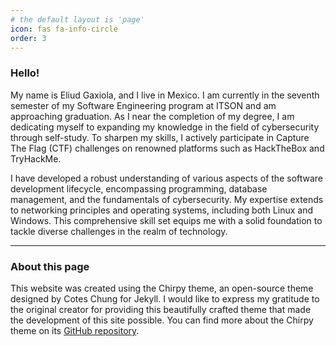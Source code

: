 ```yaml
---
# the default layout is 'page'
icon: fas fa-info-circle
order: 3
---
```


### Hello!

My name is Eliud Gaxiola, and I live in Mexico. I am currently in the seventh semester of my Software Engineering program at ITSON and am approaching graduation. As I near the completion of my degree, I am dedicating myself to expanding my knowledge in the field of cybersecurity through self-study. To sharpen my skills, I actively participate in Capture The Flag (CTF) challenges on renowned platforms such as HackTheBox and TryHackMe.

I have developed a robust understanding of various aspects of the software development lifecycle, encompassing programming, database management, and the fundamentals of cybersecurity. My expertise extends to networking principles and operating systems, including both Linux and Windows. This comprehensive skill set equips me with a solid foundation to tackle diverse challenges in the realm of technology.

---

### About this page

This website was created using the Chirpy theme, an open-source theme designed by Cotes Chung for Jekyll. I would like to express my gratitude to the original creator for providing this beautifully crafted theme that made the development of this site possible. You can find more about the Chirpy theme on its [GitHub repository](https://github.com/cotes2020/jekyll-theme-chirpy).
